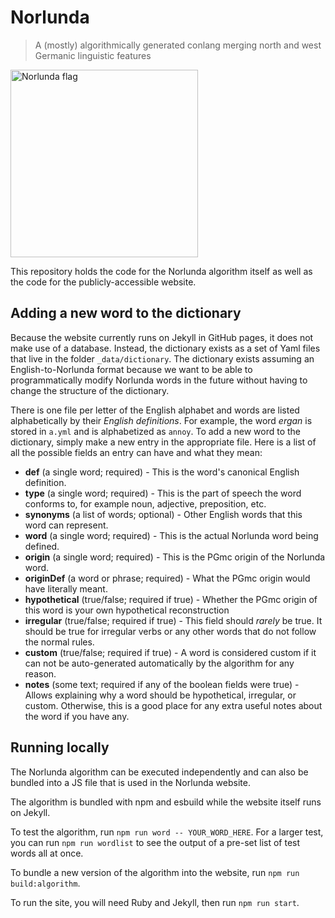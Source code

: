 # Norlunda

> A (mostly) algorithmically generated conlang merging north and west Germanic linguistic features

<img src="https://jgnewman.github.io/norlunda/assets/images/flag.svg" alt="Norlunda flag" width=300>

This repository holds the code for the Norlunda algorithm itself as well as the code for the publicly-accessible website.

## Adding a new word to the dictionary

Because the website currently runs on Jekyll in GitHub pages, it does not make use of a database. Instead, the dictionary exists as a set of Yaml files that live in the folder `_data/dictionary`. The dictionary exists assuming an English-to-Norlunda format because we want to be able to programmatically modify Norlunda words in the future without having to change the structure of the dictionary.

There is one file per letter of the English alphabet and words are listed alphabetically by their _English definitions_. For example, the word _ergan_ is stored in `a.yml` and is alphabetized as `annoy`. To add a new word to the dictionary, simply make a new entry in the appropriate file. Here is a list of all the possible fields an entry can have and what they mean:

- **def** (a single word; required) - This is the word's canonical English definition.
- **type** (a single word; required) - This is the part of speech the word conforms to, for example noun, adjective, preposition, etc.
- **synonyms** (a list of words; optional) - Other English words that this word can represent.
- **word** (a single word; required) - This is the actual Norlunda word being defined.
- **origin** (a single word; required) - This is the PGmc origin of the Norlunda word.
- **originDef** (a word or phrase; required) - What the PGmc origin would have literally meant.
- **hypothetical** (true/false; required if true) - Whether the PGmc origin of this word is your own hypothetical reconstruction
- **irregular** (true/false; required if true) - This field should _rarely_ be true. It should be true for irregular verbs or any other words that do not follow the normal rules.
- **custom** (true/false; required if true) - A word is considered custom if it can not be auto-generated automatically by the algorithm for any reason.
- **notes** (some text; required if any of the boolean fields were true) - Allows explaining why a word should be hypothetical, irregular, or custom. Otherwise, this is a good place for any extra useful notes about the word if you have any.

## Running locally

The Norlunda algorithm can be executed independently and can also be bundled into a JS file that is used in the Norlunda website.

The algorithm is bundled with npm and esbuild while the website itself runs on Jekyll.

To test the algorithm, run `npm run word -- YOUR_WORD_HERE`. For a larger test, you can run `npm run wordlist` to see the output of a pre-set list of test words all at once.

To bundle a new version of the algorithm into the website, run `npm run build:algorithm`.

To run the site, you will need Ruby and Jekyll, then run `npm run start`.
